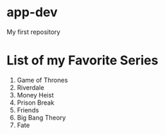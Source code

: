# app-dev
My first repository
# List of my Favorite Series
1. Game of Thrones
2. Riverdale
3. Money Heist
4. Prison Break
5. Friends
6. Big Bang Theory
7. Fate
